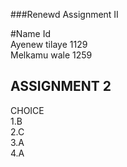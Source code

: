 ###Renewd Assignment II

#Name                   Id<br>
Ayenew tilaye           1129<br>
Melkamu wale            1259<br>

## ASSIGNMENT 2<br>
CHOICE<br>
1.B<br>
2.C<br>
3.A<br>
4.A<br>
